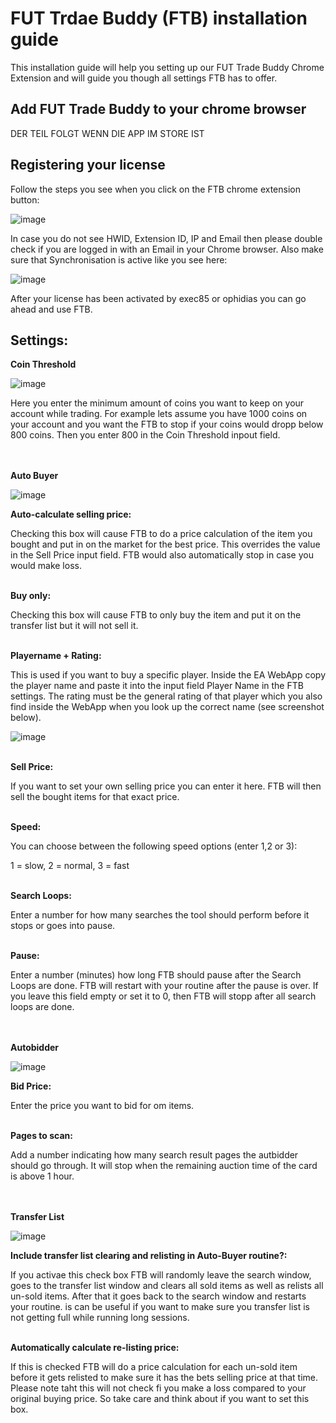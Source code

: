 # FUT Trdae Buddy (FTB) installation guide 

This installation guide will help you setting up our FUT Trade Buddy Chrome Extension and will guide you though all settings FTB has to offer.

## Add FUT Trade Buddy to your chrome browser

DER TEIL FOLGT WENN DIE APP IM STORE IST

## Registering your license

Follow the steps you see when you click on the FTB chrome extension button:

![image](https://github.com/exec85/FTB/assets/58392827/f368a160-977e-4744-a7af-bd68386cb0cf)

In case you do not see HWID, Extension ID, IP and Email then please double check if you are logged in with an Email in your Chrome browser.
Also make sure that Synchronisation is active like you see here:

![image](https://github.com/exec85/FTB/assets/58392827/e84ac3d0-6096-4c05-9583-2b834366e5f1)

After your license has been activated by exec85 or ophidias you can go ahead and use FTB.

## Settings:

**Coin Threshold**

![image](https://github.com/exec85/FTB/assets/58392827/70c20894-acbc-4e01-9717-236da954642e)

Here you enter the minimum amount of coins you want to keep on your account while trading.
For example lets assume you have 1000 coins on your account and you want the FTB to stop if your coins would dropp below 800 coins. Then you enter 800 in the Coin Threshold inpout field.

\
\
**Auto Buyer**

![image](https://github.com/exec85/FTB/assets/58392827/c6976809-11ce-43ad-b1da-0df492a7d0a3)

**Auto-calculate selling price:**

Checking this box will cause FTB to do a price calculation of the item you bought and put in on the market for the best price. This overrides the value in the Sell Price input field. FTB would also automatically stop in case you would make loss.

\
**Buy only:**

Checking this box will cause FTB to only buy the item and put it on the transfer list but it will not sell it.

\
**Playername + Rating:**

This is used if you want to buy a specific player. Inside the EA WebApp copy the player name and paste it into the input field Player Name in the FTB settings.
The rating must be the general rating of that player which you also find inside the WebApp when you look up the correct name (see screenshot below).

![image](https://github.com/exec85/FTB/assets/58392827/c6b40dc7-c3ee-40c5-9294-38dc3be88d13)

\
**Sell Price:**

If you want to set your own selling price you can enter it here. FTB will then sell the bought items for that exact price.

\
**Speed:**

You can choose between the following speed options (enter 1,2 or 3):

1 = slow, 2 = normal, 3 = fast

\
**Search Loops:**

Enter a number for how many searches the tool should perform before it stops or goes into pause.

\
**Pause:**

Enter a number (minutes) how long FTB should pause after the Search Loops are done. FTB will restart with your routine after the pause is over. If you leave this field empty or set it to 0, then FTB will stopp after all search loops are done.

\
\
**Autobidder**

![image](https://github.com/exec85/FTB/assets/58392827/01540ea3-f616-4fb1-808e-2d37596e04b1)

**Bid Price:**

Enter the price you want to bid for om items.

\
**Pages to scan:**

Add a number indicating how many search result pages the autbidder should go through. It will stop when the remaining auction time of the card is above 1 hour.

\
\
**Transfer List**

![image](https://github.com/exec85/FTB/assets/58392827/6489b24f-aff4-4cb6-bfe3-ac18f0be2dbd)

**Include transfer list clearing and relisting in Auto-Buyer routine?:**

If you activae this check box FTB will randomly leave the search window, goes to the transfer list window and clears all sold items as well as relists all un-sold items. After that it goes back to the search window and restarts your routine. is can be useful if you want to make sure you transfer list is not getting full while running long sessions.

\
**Automatically calculate re-listing price:**

If this is checked FTB will do a price calculation for each un-sold item before it gets relisted to make sure it has the bets selling price at that time. Please note taht this will not check fi you make a loss compared to your original buying price. So take care and think about if you want to set this box.
